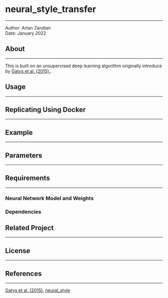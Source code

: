 # neural_style_transfer
---
Author: Artan Zandian  
Date: January 2022

## About
---
This is built on an unsupervised deep learning algorithm originally introduce by [Gatys et al. (2015).](https://arxiv.org/abs/1508.06576). 


## Usage
---



## Replicating Using Docker
---


## Example
---



## Parameters
---



## Requirements
---
### Neural Network Model and Weights



### Dependencies


## Related Project
---

## License
---


## References
---
[Gatys et al. (2015).](https://arxiv.org/abs/1508.06576)
[neural_style](https://github.com/anishathalye/neural-style)
